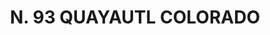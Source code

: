 ---
title: "N. 93 QUAYAUTL COLORADO"
plant-name: "N. 93"
plant-number: "093"
plant-xml: "/assets/xml/plant093.xml"
plant-img1: "/assets/img/plant093_verso.jpg"
plant-img2: "/assets/img/plant093.jpg"
plant-title: "N. 93 QUAYAUTL COLORADO"
plant-taxon-link: ""
plant-taxon-link: ""
layout: single-xml
---